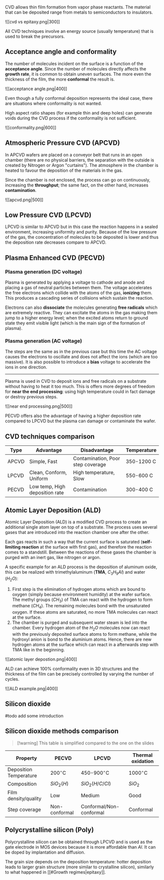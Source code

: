 CVD allows thin film formation from vapor phase reactants. The material that can be deposited range from metals to semiconductors to insulators.

![[cvd vs epitaxy.png|300]]

All CVD techniques involve an energy source (usually temperature) that is used to break the precursors.

## Acceptance angle and conformality

The number of molecules incident on the surface is a function of the **acceptance angle**. Since the number of molecules directly affects the **growth rate**, it is common to obtain uneven surfaces. The more even the thickness of the film, the more **conformal** the result is.

![[acceptance angle.png|400]]

Even though a fully conformal deposition represents the ideal case, there are situations where conformality is not wanted. 

High aspect ratio shapes (for example thin and deep holes) can generate voids during the CVD process if the conformality is not sufficient.

![[conformality.png|600]]

## Atmospheric Pressure CVD (APCVD)

In APCVD wafers are placed on a conveyor belt that runs in an open chamber (there are no physical barriers, the separation with the outside is created by Nitrogen or Argon "curtains").  The atmosphere in the chamber is heated to favour the deposition of the materials in the gas.

Since the chamber is not enclosed, the process can go on continuously, increasing the **throughput**; the same fact, on the other hand, increases **contamination**.

![[apcvd.png|500]]

## Low Pressure CVD (LPCVD)

LPCVD is similar to APCVD but in this case the reaction happens in a sealed environment, increasing uniformity and purity. Because of the low pressure of the gas, the concentration of molecules to be deposited is lower and thus the deposition rate decreases compare to APCVD.

## Plasma Enhanced CVD (PECVD)

### Plasma generation (DC voltage)

Plasma is generated by applying a voltage to cathode and anode and placing a gas of neutral particles between them. The voltage accelerates the free electrons which collide with the atoms of the gas, **ionizing** them. This produces a cascading series of collisions which sustain the reaction.

Electrons can also **dissociate** the molecules generating **free radicals** which are extremely reactive. They can excitate the atoms in the gas making them jump to a higher energy level; when the excited atoms return to ground state they emit visible light (which is the main sign of the formation of plasma).

### Plasma generation (AC voltage)

The steps are the same as in the previous case but this time the AC voltage causes the electrons to oscillate and does not affect the ions (which are too massive).
It is also possible to introduce a **bias** voltage to accelerate the ions in one direction.

---

Plasma is used in CVD to deposit ions and free radicals on a substrate without having to heat it too much. This is offers more degrees of freedom for **near the end processing**: using high temperature could in fact damage or destroy previous steps.

![[near end processing.png|500]]

PECVD offers also the advantage of having a higher deposition rate compared to LPCVD but the plasma can damage or contaminate the wafer.

## CVD techniques comparison

| Type  | Advantage                      | Disadvantage                      | Temperature |
| ----- | ------------------------------ | --------------------------------- | ----------- |
| APCVD | Simple, Fast                   | Contamination, Poor step coverage | 350-1200 C  |
| LPCVD | Clean, Conform, Uniform        | High temperature, Slow            | 550-600 C   |
| PECVD | Low temp, High deposition rate | Contamination                     | 300-400 C            |

## Atomic Layer Deposition (ALD)

Atomic Layer Deposition (ALD) is a modified CVD process to create an additional single atom layer on top of a substrate.
The process uses several gases that are introduced into the reaction chamber one after the other.

Each gas reacts in such a way that the current surface is saturated (**self-limiting reaction** at the surface with first gas), and therefore the reaction comes to a standstill. Between the reactions of these gases the chamber is purged with an inert gas, like nitrogen or argon. 

A specific example for an ALD process is the deposition of aluminum oxide, this can be realized with trimethylaluminum (**TMA**, $C_{3} H_{9} Al$) and water ($H_{2}O$):

1) First step is the elimination of hydrogen atoms which are bound to oxygen (simply because environment humidity) at the wafer surface. The methyl groups ($CH_{3}$) of TMA can react with the hydrogen to form methane ($CH_{4}$). The remaining molecules bond with the unsaturated oxygen. If these atoms are saturated, no more TMA molecules can react at the surface.
2) The chamber is purged and subsequent water steam is led into the chamber. Every hydrogen atom of the $H_{2}O$ molecules now can react with the previously deposited surface atoms to form methane, while the hydroxyl anion is bond to the aluminium atoms. Hence, there are new hydrogen atoms at the surface which can react in a afterwards step with TMA like in the beginning.

![[atomic layer depostion.png|400]]

ALD can achieve 100% conformality even in 3D structures and the thickness of the film can be precisely controlled by varying the number of cycles.

![[ALD example.png|400]]

## Silicon dioxide

#todo add some introduction

## Silicon dioxide methods comparison

> [!warning] This table is simplified compared to the one on the slides


| **Property**           | PECVD          | LPCVD                   | Thermal oxidation |
| ---------------------- | -------------- | ----------------------- | ----------------- |
| Deposition Temperature | 200$^{\circ}$C | 450-900$^{\circ}$C      | 1000$^{\circ}$C   |
| Composition            | $SiO_{2}(H)$   | $SiO_{2}(H/C/Cl)$       | $SiO_{2}$         |
| Film density/quality   | Low            | Medium                  | Good              |
| Step coverage          | Non-conformal  | Conformal/Non-conformal | Conformal         |

## Polycrystalline silicon (Poly)

Polycrystalline silicon can be obtained through LPCVD and is used as the gate electrode in MOS devices because it is more affordable than $Al$. It can be doped by implantation and diffusion.

The grain size depends on the deposition temperature: hotter deposition leads to larger grain structure (more similar to crystalline silicon), similarly to what happened in [[#Growth regimes|epitaxy]].
